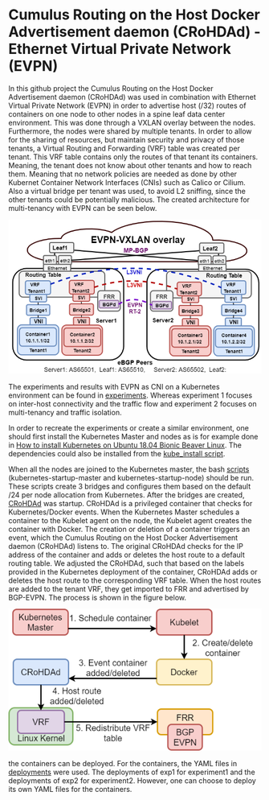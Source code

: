 # Cumulus Routing on the Host Docker Advertisement daemon (CRoHDAd) - Ethernet Virtual Private Network (EVPN)
In this github project the Cumulus Routing on the Host Docker Advertisement daemon (CRoHDAd) was used in combination with Ethernet Virtual Private Network (EVPN) in order to advertise host (/32) routes of containers on one node to other nodes in a spine leaf data center environment. This was done through a VXLAN overlay between the nodes. Furthermore, the nodes were shared by multiple tenants. In order to allow for the sharing of resources, but maintain security and privacy of those tenants, a Virtual Routing and Forwarding (VRF) table was created per tenant. This VRF table contains only the routes of that tenant its containers. Meaning, the tenant does not know about other tenants and how to reach them. Meaning that no network policies are needed as done by other Kubernet Container Network Interfaces (CNIs) such as Calico or Cilium. Also a virtual bridge per tenant was used, to avoid L2 sniffing, since the other tenants could be potentially malicious. The created architecture for multi-tenancy with EVPN can be seen below.


![image](images/Architecture.png)


The experiments and results with EVPN as CNI on a Kubernetes environment can be found in [experiments](experiments). Whereas experiment 1 focuses on inter-host connectivity and the traffic flow and experiment 2 focuses on multi-tenancy and traffic isolation.

In order to recreate the experiments or create a similar environment, one should first install the Kubernetes Master and nodes as is for example done in [How to install Kubernetes on Ubuntu 18.04 Bionic Beaver Linux](https://linuxconfig.org/how-to-install-kubernetes-on-ubuntu-18-04-bionic-beaver-linux). The dependencies could also be installed from the [kube_install script](scripts/kube_install.sh).



When all the nodes are joined to the Kubernetes master, the bash [scripts](scripts) (kubernetes-startup-master and kubernetes-startup-node) should be run. These scripts create 3 bridges and configures them based on the default /24 per node allocation from Kubernetes. After the bridges are created, [CRoHDAd](crohdad) was startup. CRoHDAd is a privileged container that checks for Kubernetes/Docker events. When the Kubernetes Master schedules a container to the Kubelet agent on the node, the Kubelet agent creates the container with Docker. The creation or deletion of a container triggers an event, which the Cumulus Routing on the Host Docker Advertisement daemon (CRoHDAd) listens to. The original CRoHDAd checks for the IP address of the container and adds or deletes the host route to a default routing table. We adjusted the CRoHDAd, such that based on the labels provided in the Kubernetes deployment of the container, CRoHDAd adds or deletes the host route to the corresponding VRF table. When the host routes are added to the tenant VRF, they get imported to FRR and advertised by BGP-EVPN. The process is shown in the figure below.

![image](images/Crohdad.png)


the containers can be deployed. For the containers, the YAML files in [deployments](deployments) were used. The deployments of exp1 for experiment1 and the deployments of exp2 for experiment2. However, one can choose to deploy its own YAML files for the containers.
